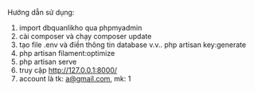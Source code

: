 Hướng dẫn sử dụng:
1. import dbquanlikho qua phpmyadmin
2. cài composer và chạy composer update
3. tạo file .env và điền thông tin database v.v..
php artisan key:generate
4. php artisan filament:optimize
5. php artisan serve
6. truy cập http://127.0.0.1:8000/
7. account là tk: a@gmail.com, mk: 1
